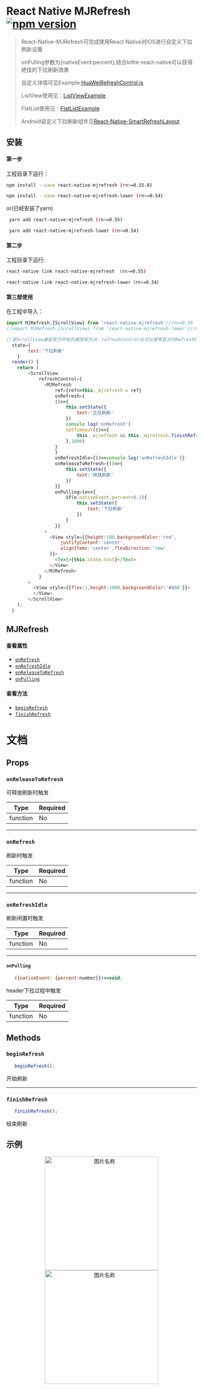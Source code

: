 # React Native MJRefresh[![npm version](https://badge.fury.io/js/react-native-mjrefresh.svg)](https://badge.fury.io/js/react-native-mjrefresh)

>React-Native-MJRefresh可完成使用React Native对IOS进行自定义下拉刷新设置
>
>onPulling参数为{nativeEvent:percent},结合lottie-react-native可以获得绝佳的下拉刷新效果
>
>自定义详情可见Example:[HuaWeiRefreshControl.js](https://github.com/react-native-studio/react-native-MJRefresh/blob/master/Example/HuaWeiRefreshControl.js)
>
>ListView使用见：[ListViewExample](https://github.com/react-native-studio/react-native-MJRefresh/blob/master/Example49/ListViewExample.js)
>
>FlatList使用见：[FlatListExample](https://github.com/react-native-studio/react-native-MJRefresh/blob/master/Example49/FlatListExample.js)
>
>Android自定义下拉刷新组件见[React-Native-SmartRefreshLayout](https://github.com/react-native-studio/react-native-SmartRefreshLayout)
>

## 安装
#### 第一步
工程目录下运行：<br>
 ```bash
 npm install --save react-native-mjrefresh (rn>=0.55.0)

 npm install --save react-native-mjrefresh-lower (rn<=0.54)
```
or(已经安装了yarn)<br>
```bash
 yarn add react-native-mjrefresh (rn>=0.55)

 yarn add react-native-mjrefresh-lower (rn<=0.54)
```

#### 第二步
工程目录下运行:
 ```bash
 react-native link react-native-mjrefresh （rn>=0.55)

 react-native link react-native-mjrefresh-lower（rn<=0.54）
 ```
#### 第三部使用

在工程中导入：
```javascript
import MJRefresh,{ScrollView} from 'react-native-mjrefresh'//rn>=0.55
//import MJRefresh,{ScrollView} from 'react-native-mjrefresh-lower'//rn<=0.54

//该ScrollView兼容官方所有的属性和方法，refreshControl也可以使用官方的RefreshControl
  state={
        text:'下拉刷新'
    }
  render() {
    return (
        <ScrollView
            refreshControl={
              <MJRefresh
                  ref={ref=>this._mjrefresh = ref}
                  onRefresh={
                  ()=>{
                      this.setState({
                          text:'正在刷新'
                      })
                      console.log('onRefresh')
                      setTimeout(()=>{
                          this._mjrefresh && this._mjrefresh.finishRefresh();
                      },1000)
                  }
                  }
                  onRefreshIdle={()=>console.log('onRefreshIdle')}
                  onReleaseToRefresh={()=>{
                      this.setState({
                          text:'释放刷新'
                      })
                  }}
                  onPulling={e=>{
                      if(e.nativeEvent.percent<0.1){
                          this.setState({
                              text:'下拉刷新'
                          })
                      }
                  }}
              >
                <View style={{height:100,backgroundColor:'red',
                    justifyContent:'center',
                    alignItems:'center',flexDirection:'row'
                }}>
                  <Text>{this.state.text}</Text>
                </View>
              </MJRefresh>
            }
        >
          <View style={{flex:1,height:1000,backgroundColor:'#ddd'}}>
          </View>
        </ScrollView>
    );
  }
```
## MJRefresh

#### 查看属性

- [`onRefresh`](README.md#onrefresh)
- [`onRefreshIdle`](README.md#onrefreshidle)
- [`onReleaseToRefresh`](README.md#onreleasetorefresh)
- [`onPulling`](README.md#onpulling)

#### 查看方法

- [`beginRefresh`](README.md#beginrefresh)
- [`finishRefresh`](README.md#finishrefresh)



# 文档

## Props

### `onReleaseToRefresh`

可释放刷新时触发

| Type | Required |
| ---- | -------- |
| function | No       |

---

### `onRefresh`

刷新时触发

| Type | Required |
| ---- | -------- |
| function | No       |

---

### `onRefreshIdle`

刷新闲置时触发

| Type | Required |
| ---- | -------- |
| function | No       |

---

#### `onPulling`

```javascript
   ({nativeEvent: {percent:number}})=>void;
```
header下拉过程中触发

| Type | Required |
| ---- | -------- |
| function | No       |

## Methods

### `beginRefresh`

```javascript
   beginRefresh();
```

开始刷新

---

### `finishRefresh`

```javascript
   finishRefresh();
```

结束刷新


## 示例
<div align=center>
<img src="https://github.com/react-native-studio/react-native-MJRefresh/blob/master/screen_shot.gif" width = "300"  alt="图片名称" align=center />
<img src="https://github.com/react-native-studio/react-native-MJRefresh/blob/master/1530090339829.gif" width = "300"  alt="图片名称" align=center />
  </div>

